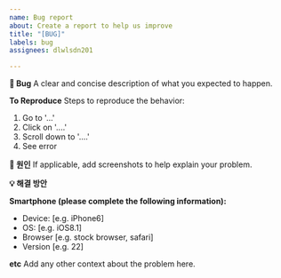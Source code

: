 ```yaml
---
name: Bug report
about: Create a report to help us improve
title: "[BUG]"
labels: bug
assignees: dlwlsdn201

---
```


**🐞 Bug**
A clear and concise description of what you expected to happen.

**To Reproduce**
Steps to reproduce the behavior:
1. Go to '...'
2. Click on '....'
3. Scroll down to '....'
4. See error

**🔎 원인**
If applicable, add screenshots to help explain your problem.

**💡 해결 방안**

**Smartphone (please complete the following information):**
 - Device: [e.g. iPhone6]
 - OS: [e.g. iOS8.1]
 - Browser [e.g. stock browser, safari]
 - Version [e.g. 22]

**etc**
Add any other context about the problem here.
